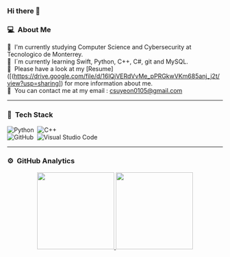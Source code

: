 ### Hi there 👋

### 💻 &nbsp;About Me
🐏 &nbsp;I'm currently studying Computer Science and Cybersecurity at Tecnologico de Monterrey.\
💾 &nbsp;I´m currently learning Swift, Python, C++, C#, git and MySQL.\
📁 &nbsp;Please have a look at my [Resume]([(https://drive.google.com/file/d/16lQjVERdVvMe_pPRGkwVKm685anj_j2t/view?usp=sharing]) for more information about me.\
📩 &nbsp;You can contact me at my email : csuyeon0105@gmail.com

---

### 💾 &nbsp;Tech Stack
![Python](https://img.shields.io/badge/-Python-05122A?style=flat&logo=python)&nbsp;
![C++](https://img.shields.io/badge/-C++-05122A?style=flat&logo=C%2B%2B&logoColor=00599C)&nbsp;\
![GitHub](https://img.shields.io/badge/-GitHub-05122A?style=flat&logo=github)&nbsp;
![Visual Studio Code](https://img.shields.io/badge/-Visual%20Studio%20Code-05122A?style=flat&logo=visual-studio-code&logoColor=007ACC)&nbsp;


---
### ⚙️ &nbsp;GitHub Analytics

<p align="center">
<a href="https://github.com/SU4696">
  <img height="180em" src="https://github-readme-stats-eight-theta.vercel.app/api?username=SU4696&show_icons=true&theme=algolia&include_all_commits=true&count_private=true"/>
  <img height="180em" src="https://github-readme-stats-eight-theta.vercel.app/api/top-langs/?username=Su4696&layout=compact&langs_count=8&theme=algolia"/>
</a>
</p>
